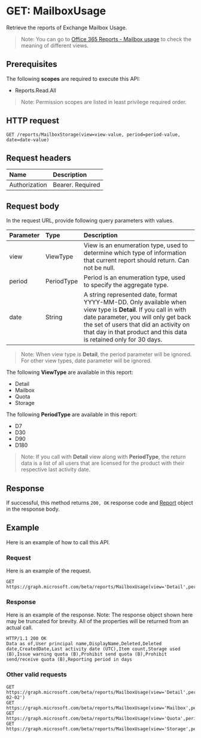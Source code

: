 # GET: MailboxUsage

Retrieve the reports of Exchange Mailbox Usage.

> Note: You can go to [Office 365 Reports - Mailbox usage](https://support.office.com/client/Mailbox-usage-beffbe01-ce2d-4614-9ae5-7898868e2729) to check the meaning of different views.

## Prerequisites

The following **scopes** are required to execute this API:

- Reports.Read.All

> Note: Permission scopes are listed in least privilege required order.

## HTTP request

<!-- { "blockType": "ignored" } -->

```http
GET /reports/MailboxStorage(view=view-value, period=period-value, date=date-value)
```

## Request headers

| Name       | Description|
|:---------------|:----------|
| Authorization  | Bearer. Required|

## Request body

In the request URL, provide following query parameters with values.

| Parameter   | Type|Description|
|:---------------|:--------|:----------|
|view|ViewType|View is an enumeration type, used to determine which type of information that current report should return. Can not be null.|
|period|PeriodType|Period is an enumeration type, used to specify the aggregate type.|
|date|String|A string represented date, format YYYY-MM-DD. Only available when view type is **Detail**. If you call in with date parameter, you will only get back the set of users that did an activity on that day in that product and this data is retained only for 30 days.|

> Note: When view type is **Detail**, the period parameter will be ignored. For other view types, date parameter will be ignored.

The following **ViewType** are available in this report:

- Detail
- Mailbox
- Quota
- Storage

The following **PeriodType** are available in this report:

- D7
- D30
- D90
- D180

> Note: If you call with **Detail** view along with **PeriodType**, the return data is a list of all users that are licensed for the product with their respective last activity date.

## Response

If successful, this method returns `200, OK` response code and [Report](../resources/report.md) object in the response body.

## Example

Here is an example of how to call this API.

### Request

Here is an example of the request.
<!-- {
  "blockType": "request",
  "name": "reportroot_mailboxusage"
}-->

```http
GET https://graph.microsoft.com/beta/reports/MailboxUsage(view='Detail',period='D7',date=null)
```

### Response

Here is an example of the response. Note: The response object shown here may be truncated for brevity. All of the properties will be returned from an actual call.
<!-- {
  "blockType": "response",
  "truncated": true,
  "@odata.type": "microsoft.graph.Report"
} -->

```http
HTTP/1.1 200 OK
Data as of,User principal name,DisplayName,Deleted,Deleted date,CreatedDate,Last activity date (UTC),Item count,Storage used (B),Issue warning quota (B),Prohibit send quota (B),Prohibit send/receive quota (B),Reporting period in days
```

### Other valid requests

<!-- {
  "blockType": "request",
  "name": "reportroot_mailboxusage"
}-->

```http
GET https://graph.microsoft.com/beta/reports/MailboxUsage(view='Detail',period=null,date='2017-02-02')
GET https://graph.microsoft.com/beta/reports/MailboxUsage(view='Mailbox',period='D7',date=null)
GET https://graph.microsoft.com/beta/reports/MailboxUsage(view='Quota',period='D7',date=null)
GET https://graph.microsoft.com/beta/reports/MailboxUsage(view='Storage',period='D7',date=null)
```

<!-- uuid: 8fcb5dbc-d5aa-4681-8e31-b001d5168d79
2015-10-25 14:57:30 UTC -->
<!-- {
  "type": "#page.annotation",
  "description": "ReportRoot: MailboxUsage",
  "keywords": "",
  "section": "documentation",
  "tocPath": ""
}-->